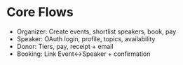 # Core Flows
- Organizer: Create events, shortlist speakers, book, pay
- Speaker: OAuth login, profile, topics, availability
- Donor: Tiers, pay, receipt + email
- Booking: Link Event↔Speaker + confirmation